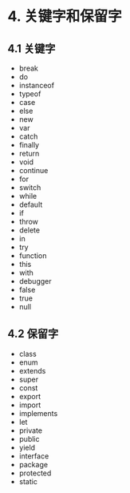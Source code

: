 # 4. 关键字和保留字

## 4.1 关键字

* break
* do
* instanceof
* typeof
* case
* else
* new
* var
* catch
* finally
* return
* void
* continue
* for
* switch
* while
* default
* if
* throw
* delete
* in
* try
* function
* this
* with
* debugger
* false
* true
* null


## 4.2 保留字

* class
* enum
* extends
* super
* const
* export
* import
* implements
* let
* private
* public
* yield
* interface
* package
* protected
* static